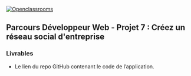 [![Openclassrooms](https://1to1progress.fr/wp-content/uploads/2019/05/openclassrooms-e1557761236158.png)](https://openclassrooms.com)
## Parcours Développeur Web - Projet 7 : Créez un réseau social d'entreprise
### Livrables
*  Le lien du repo GitHub contenant le code de l’application.
